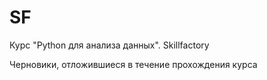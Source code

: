 # SF
Курс "Python для анализа данных". Skillfactory

Черновики, отложившиеся в течение прохождения курса
